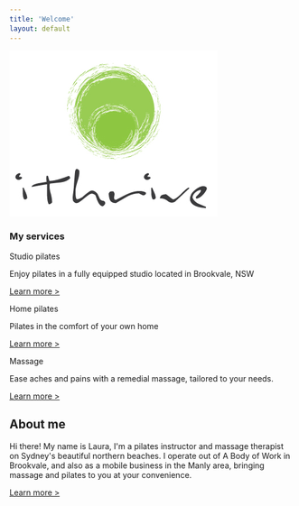 ```yaml
---
title: 'Welcome'
layout: default
---
```


<section class="section section-product">
	<div class="container">
		<div class="productLogo">
			<!-- <div class="layer layer-img b-lazy" data-src="/images/ithrive-logo.jpg"></div> -->
			<img src="/images/ithrive-logo.jpg" />
		</div><!-- .product_logo -->
		<!-- <p>Pilates | Massage</p> -->
		<div class="row">
			<div class="col-sm-12">
				<h3 class="product_heading">My services</h3>
				<div class="product_services">
					<div class="servicePreview">
						<a href="/studio-pilates" class="preview_img">
							<div class="b-lazy" data-src="/images/service-studio-pilates.jpg"></div>
						</a>
						<div class="service_name">Studio pilates</div><!-- .service_name -->
						<p>Enjoy pilates in a fully equipped studio located in Brookvale, NSW</p>
						<p><a href="/studio-pilates">Learn more &gt;</a></p>
					</div><!-- .service -->
					<div class="servicePreview">
						<a href="/home-pilates" class="preview_img">
							<div class="b-lazy" data-src="/images/service-home-pilates.jpg"></div>
						</a>
						<div class="service_name">Home pilates</div><!-- .service_name -->
						<p>Pilates in the comfort of your own home</p>
						<p><a href="/home-pilates">Learn more &gt;</a></p>
					</div><!-- .service -->
					<div class="servicePreview">
						<a href="/massage" class="preview_img">
							<div class="b-lazy" data-src="/images/service-studio-massage.jpg"></div>
						</a>
						<div class="service_name">Massage</div><!-- .service_name -->
						<p>Ease aches and pains with a remedial massage, tailored to your needs.</p>
						<p><a href="/massage">Learn more &gt;</a></p>
					</div><!-- .service -->
				</div>
			</div><!-- .col-sm-12 -->
		</div><!-- .row -->
	</div><!-- .container -->
</section><!-- .section -->

<!-- <section class="section section-community">
	<div class="layer layer-img b-lazy" data-src="/images/section-bgs/community.jpg"></div>
	<div class="container">
		<div class="row">
			<div class="col-sm-4 col-sm-offset-8">
				<h1>Join the community</h1>
				<p>I believe that genuine connection with the people around us is as important to our health as exercise and nutrition. ithrive therefore, is as much about what happens outside the studio as within. I envisage a growing hub of activity around this page however for now I invite you to come and join our weekly morning beach walk along the gorgeous Manly beach. Morning is such a magical time to be out, connect with others and soak up some healing sun rays before the UV gets too high.  We are so blessed to live in this beautiful place, let's get out amongst it!  </p>
				<p><a href="/community" class="btn btn-lg btn-outline">Learn more</a></p>
			</div>
		</div>
	</div>
</section> -->

<section class="section section-aboutMe">
	<div class="layer layer-img b-lazy" data-src="/images/section-bgs/laura-desert.jpg"></div><!-- .layer layer-img -->
	<div class="container">
		<div class="row">
			<div class="col-sm-4">
				<h1>About me</h1>
				<p>Hi there! My name is Laura, I'm a pilates instructor and massage therapist on Sydney's beautiful northern beaches. I operate out of A Body of Work in Brookvale, and also as a mobile business in the Manly area, bringing massage and pilates to you at your convenience.
         </p>
        <p><a class="btn btn-outline btn-light" href="/about">Learn more &gt;</a></p>
			</div><!-- .col-sm-4 -->
		</div><!-- .row col-sm-8 -->
	</div><!-- .container -->
</section><!-- .section section-welcome -->
